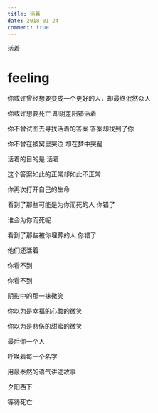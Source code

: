 ```yaml
---
title: 活着
date: 2018-01-24
comment: true
---
```


活着


# feeling

你或许曾经想要变成一个更好的人，却最终泯然众人

你或许想要死亡 却阴差阳错活着

你不曾试图去寻找活着的答案 答案却找到了你

你不曾在被窝里哭泣 却在梦中哭醒

活着的目的是 活着

这个答案如此的正常却如此不正常

你再次打开自己的生命

看到了那些可能是为你而死的人 你错了

谁会为你而死呢

看到了那些被你埋葬的人 你错了

他们还活着

你看不到

你看不到

阴影中的那一抹微笑

你以为是幸福的心酸的微笑

你以为是悲伤的甜蜜的微笑

最后你一个人

呼唤着每一个名字

用最泰然的语气讲述故事

夕阳西下

等待死亡